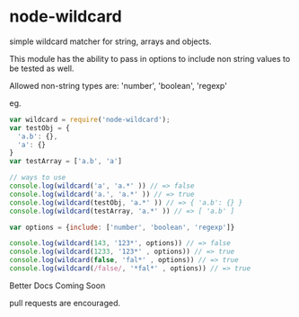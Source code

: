 # node-wildcard
simple wildcard matcher for string, arrays and objects.

This module has the ability to pass in options to include non string values to be tested as well.

Allowed non-string types are: 'number', 'boolean', 'regexp'

eg.
```js
var wildcard = require('node-wildcard');
var testObj = {
  'a.b': {},
  'a': {}
}
var testArray = ['a.b', 'a']

// ways to use
console.log(wildcard('a', 'a.*' )) // => false
console.log(wildcard('a.', 'a.*' )) // => true
console.log(wildcard(testObj, 'a.*' )) // => { 'a.b': {} }
console.log(wildcard(testArray, 'a.*' )) // => [ 'a.b' ]

var options = {include: ['number', 'boolean', 'regexp']}

console.log(wildcard(143, '123*', options)) // => false
console.log(wildcard(1233, '123*' , options)) // => true
console.log(wildcard(false, 'fal*' , options)) // => true
console.log(wildcard(/false/, '*fal*' , options)) // => true
```

Better Docs Coming Soon


pull requests are encouraged.
